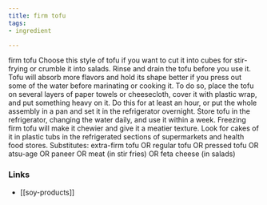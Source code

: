 ```yaml
---
title: firm tofu
tags:
- ingredient

---
```

firm tofu Choose this style of tofu if you want to cut it into cubes for stir-frying or crumble it into salads. Rinse and drain the tofu before you use it. Tofu will absorb more flavors and hold its shape better if you press out some of the water before marinating or cooking it. To do so, place the tofu on several layers of paper towels or cheesecloth, cover it with plastic wrap, and put something heavy on it. Do this for at least an hour, or put the whole assembly in a pan and set it in the refrigerator overnight. Store tofu in the refrigerator, changing the water daily, and use it within a week. Freezing firm tofu will make it chewier and give it a meatier texture. Look for cakes of it in plastic tubs in the refrigerated sections of supermarkets and health food stores. Substitutes: extra-firm tofu OR regular tofu OR pressed tofu OR atsu-age OR paneer OR meat (in stir fries) OR feta cheese (in salads)

### Links

* [[soy-products]]

